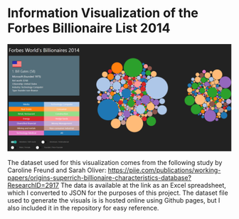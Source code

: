 # Information Visualization of the Forbes Billionaire List 2014

<div align="center">
  <img src="billionaires_screenshot.PNG" width="800"/>
</div>

The dataset used for this visualization comes from the following study by Caroline Freund and Sarah Oliver: https://piie.com/publications/working-papers/origins-superrich-billionaire-characteristics-database?ResearchID=2917
The data is available at the link as an Excel spreadsheet, which I converted to JSON for the purposes of this project. The dataset file used to generate the visuals is is hosted online using Github pages, but I also included it in the repository for easy reference.
